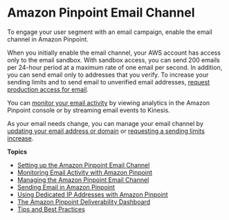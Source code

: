 # Amazon Pinpoint Email Channel<a name="channels-email"></a>

To engage your user segment with an email campaign, enable the email channel in Amazon Pinpoint\.

When you initially enable the email channel, your AWS account has access only to the email sandbox\. With sandbox access, you can send 200 emails per 24\-hour period at a maximum rate of one email per second\. In addition, you can send email only to addresses that you verify\. To increase your sending limits and to send email to unverified email addresses, [request production access for email](channels-email-setup-production-access.md)\.

You can [monitor your email activity](channels-email-monitor.md) by viewing analytics in the Amazon Pinpoint console or by streaming email events to Kinesis\.

As your email needs change, you can manage your email channel by [updating your email address or domain](channels-email-manage-update.md) or [requesting a sending limits increase](channels-email-manage-limits.md)\.

**Topics**
+ [Setting up the Amazon Pinpoint Email Channel](channels-email-setup.md)
+ [Monitoring Email Activity with Amazon Pinpoint](channels-email-monitor.md)
+ [Managing the Amazon Pinpoint Email Channel](channels-email-manage.md)
+ [Sending Email in Amazon Pinpoint](channels-mobile-send.md)
+ [Using Dedicated IP Addresses with Amazon Pinpoint](channels-email-dedicated-ips.md)
+ [The Amazon Pinpoint Deliverability Dashboard](channels-email-deliverability-dashboard.md)
+ [Tips and Best Practices](channels-email-best-practices.md)
